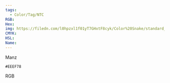 ```yaml
---
tags:
  - Color/Tag/NTC
RGB:
Hex:
img: https://filedn.com/l0hpzxl1f01yT7GHxtF8cyk/Color%20Snake/standard_csv_to_svg/%23/EEEF78.svg
CMYK:
HSL:
Name:
---
```

Manz
```palette
#EEEF78
```
RGB
